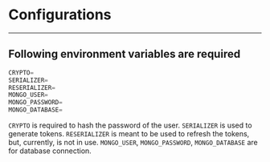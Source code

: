 # Configurations

---

## Following environment variables are required

```js
CRYPTO=
SERIALIZER=
RESERIALIZER=
MONGO_USER=
MONGO_PASSWORD=
MONGO_DATABASE=
```

`CRYPTO` is required to hash the password of the user.
`SERIALIZER` is used to generate tokens.
`RESERIALIZER` is meant to be used to refresh the tokens, but, currently, is not in use.
`MONGO_USER`, `MONGO_PASSWORD`, `MONGO_DATABASE` are for database connection.